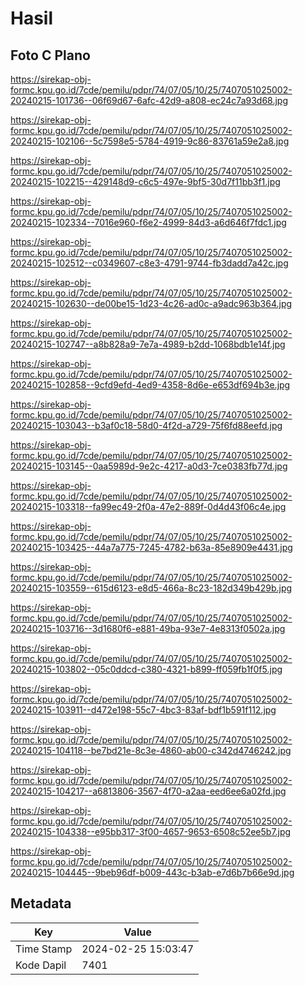 # Hasil

## Foto C Plano

https://sirekap-obj-formc.kpu.go.id/7cde/pemilu/pdpr/74/07/05/10/25/7407051025002-20240215-101736--06f69d67-6afc-42d9-a808-ec24c7a93d68.jpg

https://sirekap-obj-formc.kpu.go.id/7cde/pemilu/pdpr/74/07/05/10/25/7407051025002-20240215-102106--5c7598e5-5784-4919-9c86-83761a59e2a8.jpg

https://sirekap-obj-formc.kpu.go.id/7cde/pemilu/pdpr/74/07/05/10/25/7407051025002-20240215-102215--429148d9-c6c5-497e-9bf5-30d7f11bb3f1.jpg

https://sirekap-obj-formc.kpu.go.id/7cde/pemilu/pdpr/74/07/05/10/25/7407051025002-20240215-102334--7016e960-f6e2-4999-84d3-a6d646f7fdc1.jpg

https://sirekap-obj-formc.kpu.go.id/7cde/pemilu/pdpr/74/07/05/10/25/7407051025002-20240215-102512--c0349607-c8e3-4791-9744-fb3dadd7a42c.jpg

https://sirekap-obj-formc.kpu.go.id/7cde/pemilu/pdpr/74/07/05/10/25/7407051025002-20240215-102630--de00be15-1d23-4c26-ad0c-a9adc963b364.jpg

https://sirekap-obj-formc.kpu.go.id/7cde/pemilu/pdpr/74/07/05/10/25/7407051025002-20240215-102747--a8b828a9-7e7a-4989-b2dd-1068bdb1e14f.jpg

https://sirekap-obj-formc.kpu.go.id/7cde/pemilu/pdpr/74/07/05/10/25/7407051025002-20240215-102858--9cfd9efd-4ed9-4358-8d6e-e653df694b3e.jpg

https://sirekap-obj-formc.kpu.go.id/7cde/pemilu/pdpr/74/07/05/10/25/7407051025002-20240215-103043--b3af0c18-58d0-4f2d-a729-75f6fd88eefd.jpg

https://sirekap-obj-formc.kpu.go.id/7cde/pemilu/pdpr/74/07/05/10/25/7407051025002-20240215-103145--0aa5989d-9e2c-4217-a0d3-7ce0383fb77d.jpg

https://sirekap-obj-formc.kpu.go.id/7cde/pemilu/pdpr/74/07/05/10/25/7407051025002-20240215-103318--fa99ec49-2f0a-47e2-889f-0d4d43f06c4e.jpg

https://sirekap-obj-formc.kpu.go.id/7cde/pemilu/pdpr/74/07/05/10/25/7407051025002-20240215-103425--44a7a775-7245-4782-b63a-85e8909e4431.jpg

https://sirekap-obj-formc.kpu.go.id/7cde/pemilu/pdpr/74/07/05/10/25/7407051025002-20240215-103559--615d6123-e8d5-466a-8c23-182d349b429b.jpg

https://sirekap-obj-formc.kpu.go.id/7cde/pemilu/pdpr/74/07/05/10/25/7407051025002-20240215-103716--3d1680f6-e881-49ba-93e7-4e8313f0502a.jpg

https://sirekap-obj-formc.kpu.go.id/7cde/pemilu/pdpr/74/07/05/10/25/7407051025002-20240215-103802--05c0ddcd-c380-4321-b899-ff059fb1f0f5.jpg

https://sirekap-obj-formc.kpu.go.id/7cde/pemilu/pdpr/74/07/05/10/25/7407051025002-20240215-103911--d472e198-55c7-4bc3-83af-bdf1b591f112.jpg

https://sirekap-obj-formc.kpu.go.id/7cde/pemilu/pdpr/74/07/05/10/25/7407051025002-20240215-104118--be7bd21e-8c3e-4860-ab00-c342d4746242.jpg

https://sirekap-obj-formc.kpu.go.id/7cde/pemilu/pdpr/74/07/05/10/25/7407051025002-20240215-104217--a6813806-3567-4f70-a2aa-eed6ee6a02fd.jpg

https://sirekap-obj-formc.kpu.go.id/7cde/pemilu/pdpr/74/07/05/10/25/7407051025002-20240215-104338--e95bb317-3f00-4657-9653-6508c52ee5b7.jpg

https://sirekap-obj-formc.kpu.go.id/7cde/pemilu/pdpr/74/07/05/10/25/7407051025002-20240215-104445--9beb96df-b009-443c-b3ab-e7d6b7b66e9d.jpg


## Metadata

| Key        | Value               |
| ---------- | ------------------- |
| Time Stamp | 2024-02-25 15:03:47 |
| Kode Dapil | 7401                |



